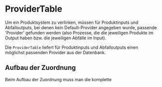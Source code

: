 # ProviderTable
Um ein Produktsystem zu verlinken, müssen für Produktinputs und Abfalloutputs, 
bei denen kein Default-Provider angegeben wurde, passende 'Provider' gefunden
werden (also Prozesse, die die jeweiligen Produkte im Output haben bzw. die
jeweiligen Abfälle im Input).

Die `ProviderTable` liefert für Produktinputs und Abfalloutputs einen möglichst
passenden Provider aus der Datenbank.

## Aufbau der Zuordnung
Beim Aufbau der Zuordnung muss man die komplette  

 

